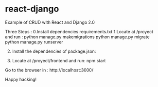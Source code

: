 # react-django
Example of CRUD with React and Django 2.0

Three Steps :
0.Install dependencies requirements.txt
1.Locate at /proyect and run :
python manage.py makemigrations
python manage.py migrate
python manage.py runserver

2. Install the dependencies of package.json:

3. Locate at /proyect/frontend and run:
npm start

Go to the browser in :
http://localhost:3000/

Happy hacking!
